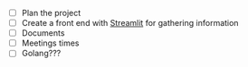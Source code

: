 - [ ] Plan the project
- [ ] Create a front end with [Streamlit](https://streamlit.io/) for gathering information
- [ ] Documents
- [ ] Meetings times
- [ ] Golang???
